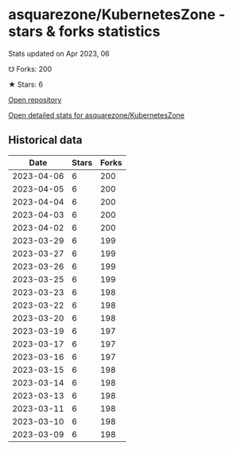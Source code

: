 # asquarezone/KubernetesZone - stars & forks statistics

Stats updated on Apr 2023, 06

☋ Forks: 200

★ Stars: 6

[Open repository](https://github.com/asquarezone/KubernetesZone)

[Open detailed stats for asquarezone/KubernetesZone](https://reviewgithub.com/rep/asquarezone/KubernetesZone)

## Historical data
| Date | Stars | Forks |
|------|-------|-------|
| 2023-04-06 | 6 | 200 | 
| 2023-04-05 | 6 | 200 | 
| 2023-04-04 | 6 | 200 | 
| 2023-04-03 | 6 | 200 | 
| 2023-04-02 | 6 | 200 | 
| 2023-03-29 | 6 | 199 | 
| 2023-03-27 | 6 | 199 | 
| 2023-03-26 | 6 | 199 | 
| 2023-03-25 | 6 | 199 | 
| 2023-03-23 | 6 | 198 | 
| 2023-03-22 | 6 | 198 | 
| 2023-03-20 | 6 | 198 | 
| 2023-03-19 | 6 | 197 | 
| 2023-03-17 | 6 | 197 | 
| 2023-03-16 | 6 | 197 | 
| 2023-03-15 | 6 | 198 | 
| 2023-03-14 | 6 | 198 | 
| 2023-03-13 | 6 | 198 | 
| 2023-03-11 | 6 | 198 | 
| 2023-03-10 | 6 | 198 | 
| 2023-03-09 | 6 | 198 | 

